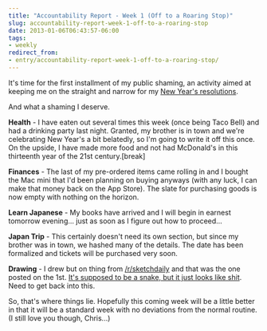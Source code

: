 ```yaml
---
title: "Accountability Report - Week 1 (Off to a Roaring Stop)"
slug: accountability-report-week-1-off-to-a-roaring-stop
date: 2013-01-06T06:43:57-06:00
tags:
- weekly
redirect_from:
- entry/accountability-report-week-1-off-to-a-roaring-stop/
---
```

It's time for the first installment of my public shaming, an activity aimed at keeping me on the straight and narrow for my [New Year's resolutions](http://dxprog.com/entry/hindsight-is-2012/).

And what a shaming I deserve.

**Health** - I have eaten out several times this week (once being Taco Bell) and had a drinking party last night. Granted, my brother is in town and we're celebrating New Year's a bit belatedly, so I'm going to write it off this once. On the upside, I have made more food and not had McDonald's in this thirteenth year of the 21st century.[break]

**Finances** - The last of my pre-ordered items came rolling in and I bought the Mac mini that I'd been planning on buying anyways (with any luck, I can make that money back on the App Store). The slate for purchasing goods is now empty with nothing on the horizon.

**Learn Japanese** - My books have arrived and I will begin in earnest tomorrow evening... just as soon as I figure out how to proceed...

**Japan Trip** - This certainly doesn't need its own section, but since my brother was in town, we hashed many of the details. The date has been formalized and tickets will be purchased very soon.

**Drawing** - I drew but on thing from [/r/sketchdaily](http://www.reddit.com/r/sketchdaily) and that was the one posted on the 1st. [It's supposed to be a snake, but it just looks like shit](http://i.imgur.com/pCMJM.jpg). Need to get back into this.

So, that's where things lie. Hopefully this coming week will be a little better in that it will be a standard week with no deviations from the normal routine. (I still love you though, Chris...)
